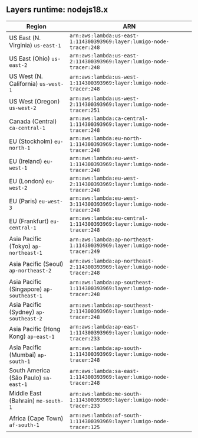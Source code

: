 Layers runtime: nodejs18.x
----
| Region | ARN |
| --- | --- |
|US East (N. Virginia)  `us-east-1`|`arn:aws:lambda:us-east-1:114300393969:layer:lumigo-node-tracer:248`|
|US East (Ohio)  `us-east-2`|`arn:aws:lambda:us-east-2:114300393969:layer:lumigo-node-tracer:248`|
|US West (N. California)  `us-west-1`|`arn:aws:lambda:us-west-1:114300393969:layer:lumigo-node-tracer:248`|
|US West (Oregon)  `us-west-2`|`arn:aws:lambda:us-west-2:114300393969:layer:lumigo-node-tracer:251`|
|Canada (Central)  `ca-central-1`|`arn:aws:lambda:ca-central-1:114300393969:layer:lumigo-node-tracer:248`|
|EU (Stockholm)  `eu-north-1`|`arn:aws:lambda:eu-north-1:114300393969:layer:lumigo-node-tracer:248`|
|EU (Ireland)  `eu-west-1`|`arn:aws:lambda:eu-west-1:114300393969:layer:lumigo-node-tracer:248`|
|EU (London)  `eu-west-2`|`arn:aws:lambda:eu-west-2:114300393969:layer:lumigo-node-tracer:248`|
|EU (Paris)  `eu-west-3`|`arn:aws:lambda:eu-west-3:114300393969:layer:lumigo-node-tracer:248`|
|EU (Frankfurt)  `eu-central-1`|`arn:aws:lambda:eu-central-1:114300393969:layer:lumigo-node-tracer:248`|
|Asia Pacific (Tokyo)  `ap-northeast-1`|`arn:aws:lambda:ap-northeast-1:114300393969:layer:lumigo-node-tracer:249`|
|Asia Pacific (Seoul)  `ap-northeast-2`|`arn:aws:lambda:ap-northeast-2:114300393969:layer:lumigo-node-tracer:248`|
|Asia Pacific (Singapore)  `ap-southeast-1`|`arn:aws:lambda:ap-southeast-1:114300393969:layer:lumigo-node-tracer:248`|
|Asia Pacific (Sydney)  `ap-southeast-2`|`arn:aws:lambda:ap-southeast-2:114300393969:layer:lumigo-node-tracer:248`|
|Asia Pacific (Hong Kong)  `ap-east-1`|`arn:aws:lambda:ap-east-1:114300393969:layer:lumigo-node-tracer:233`|
|Asia Pacific (Mumbai)  `ap-south-1`|`arn:aws:lambda:ap-south-1:114300393969:layer:lumigo-node-tracer:248`|
|South America (São Paulo)  `sa-east-1`|`arn:aws:lambda:sa-east-1:114300393969:layer:lumigo-node-tracer:248`|
|Middle East (Bahrain)  `me-south-1`|`arn:aws:lambda:me-south-1:114300393969:layer:lumigo-node-tracer:233`|
|Africa (Cape Town)  `af-south-1`|`arn:aws:lambda:af-south-1:114300393969:layer:lumigo-node-tracer:125`|
